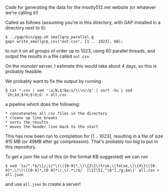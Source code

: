 Code for generating the data for the mostly512.net website (or whatever we're
calling it!)

Called as follows (assuming you're in this directory, with GAP installed in a
directory next to it):

    $ ../gap/bin/gap.sh smallgrp_parallel.g
    gap> write_smallgrp_csv("out.csv", [1 .. 1023], 60);

to run it on all groups of order up to 1023, using 60 parallel threads, and
output the results in a file called `out.csv`.

On the *monster* server, I estimate this would take about 4 days, so this is
probably feasible.

We probably want to fix the output by running

    $ cat *.csv | sed ':a;N;$!ba;s/\\\n//g' | sort -Vu | sed '1h;1d;$!H;$!d;G' > all.csv

a pipeline which does the following:

    * concatenates all csv files in the directory
    * cleans up line breaks
    * sorts the results
    * moves the header line back to the start

This has now been run to completion for [1 .. 1023], resulting in a file of size
915 MB (or 49MB after gz compression).  That's probably too big to put in this
repository.

To get a json file out of this (in the format KB suggested) we can run

    $ sed '1s/^.*$/\[/;s/^\(\([0-9]*,\)\{2\}\(true,\|false,\)\{4\}\([0-9]*,\)\)\([0-9]*,[0-9]*\),\(.*\)$/  [\1[\5],"\6"],/g;$a\]' all.csv > all.json

and use `all.json` to create a server!
